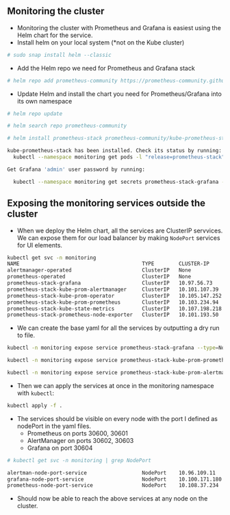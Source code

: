 ## Monitoring the cluster
- Monitoring the cluster with Prometheus and Grafana is easiest using the Helm chart for the service.
- Install helm on your local system (*not on the Kube cluster)
```bash
# sudo snap install helm --classic
```
- Add the Helm repo we need for Prometheus and Grafana stack
```bash
# helm repo add prometheus-community https://prometheus-community.github.io/helm-charts
```
- Update Helm and install the chart you need for Prometheus/Grafana into its own namespace
```bash
# helm repo update

# helm search repo prometheus-community

# helm install prometheus-stack prometheus-community/kube-prometheus-stack --namespace=monitoring --create-namespace

kube-prometheus-stack has been installed. Check its status by running:
  kubectl --namespace monitoring get pods -l "release=prometheus-stack"

Get Grafana 'admin' user password by running:

  kubectl --namespace monitoring get secrets prometheus-stack-grafana -o jsonpath="{.data.admin-password}" | base64 -d ; echo
```
## Exposing the monitoring services outside the cluster
- When we deploy the Helm chart, all the services are ClusterIP servvices. We can expose them for our load balancer by making ```NodePort``` services for UI elements.
```bash
kubectl get svc -n monitoring
NAME                                        TYPE        CLUSTER-IP       EXTERNAL-IP   PORT(S)                         AGE
alertmanager-operated                       ClusterIP   None             <none>        9093/TCP,9094/TCP,9094/UDP      128m
prometheus-operated                         ClusterIP   None             <none>        9090/TCP                        128m
prometheus-stack-grafana                    ClusterIP   10.97.56.73      <none>        80/TCP                          128m
prometheus-stack-kube-prom-alertmanager     ClusterIP   10.101.107.39    <none>        9093/TCP,8080/TCP               128m
prometheus-stack-kube-prom-operator         ClusterIP   10.105.147.252   <none>        443/TCP                         128m
prometheus-stack-kube-prom-prometheus       ClusterIP   10.103.234.94    <none>        9090/TCP,8080/TCP               128m
prometheus-stack-kube-state-metrics         ClusterIP   10.107.198.218   <none>        8080/TCP                        128m
prometheus-stack-prometheus-node-exporter   ClusterIP   10.101.193.50    <none>        9100/TCP                        128m
```
- We can create the base yaml for all the services by outputting a dry run to file.
```bash
kubectl -n monitoring expose service prometheus-stack-grafana --type=NodePort --target-port=3000 --name=grafana-node-port-service --dry-run=client -o yaml | tee grafana-service.yaml

kubectl -n monitoring expose service prometheus-stack-kube-prom-prometheus --type=NodePort --target-port=9090 --name=prometheus-node-port-service --dry-run=client -o yaml | tee prom-service.yaml

kubectl -n monitoring expose service prometheus-stack-kube-prom-alertmanager --type=NodePort --target-port=9093 --name=alertman-node-port-service --dry-run=client -o yaml | tee alertman-service.yaml
```
- Then we can apply the services at once in the monitoring namespace with ```kubectl```:
```bash
kubectl apply -f .
```
- The services should be visible on every node with the port I defined as nodePort in the yaml files.
    - Prometheus on ports 30600, 30601
    - AlertManager on ports 30602, 30603
    - Grafana on port 30604
```bash
# kubectl get svc -n monitoring | grep NodePort

alertman-node-port-service                  NodePort    10.96.109.11     <none>        9093:30602/TCP,8080:30603/TCP   56m
grafana-node-port-service                   NodePort    10.100.171.180   <none>        3000:30604/TCP                  46m
prometheus-node-port-service                NodePort    10.108.37.234    <none>        9090:30600/TCP,8080:30601/TCP   67m
```
- Should now be able to reach the above services at any node on the cluster.